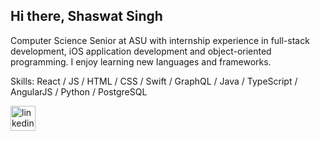## Hi there, Shaswat Singh
Computer Science Senior at ASU with internship experience in full-stack development, iOS application development and object-oriented programming. I enjoy learning new languages and frameworks.

Skills: React / JS / HTML / CSS / Swift / GraphQL / Java / TypeScript / AngularJS / Python / PostgreSQL

[<img src='https://cdn.jsdelivr.net/npm/simple-icons@3.0.1/icons/linkedin.svg' alt='linkedin' height='40'>](https://www.linkedin.com/in/shaswatsingh9/)  

